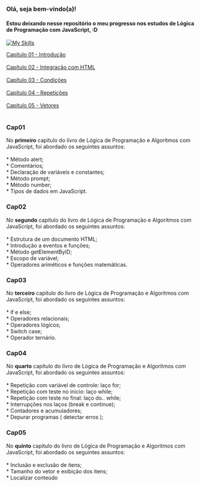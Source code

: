 ### Olá, seja bem-vindo(a)!<br/>
#### Estou deixando nesse repositório o meu progresso nos estudos de **Lógica de Programação com JavaScript**, :D
[![My Skills](https://skillicons.dev/icons?i=js)](https://skillicons.dev)

<p>
  <a href="#Cap01">Capítulo 01 - Introdução</a><br><br>
  <a href="#Cap02">Capítulo 02 - Integração com HTML</a><br><br>
  <a href="#Cap03">Capítulo 03 - Condições</a><br><br>
  <a href="#Cap04">Capítulo 04 - Repetições</a><br><br>
  <a href="#Cap05">Capítulo 05 - Vetores</a><br><br>
</p>

### Cap01
<p>No <b>primeiro</b> capítulo do livro de Lógica de Programação e Algoritmos com JavaScript, foi abordado os seguintes assuntos:<br><br>
  * Método alert;<br>
  * Comentários;<br>
  * Declaração de variáveis e constantes;<br>
  * Método prompt;<br>
  * Método number;<br>
  * Tipos de dados em JavaScript.<br>
</p>

### Cap02
<p>No <b>segundo</b> capítulo do livro de Lógica de Programação e Algoritmos com JavaScript, foi abordado os seguintes assuntos:<br><br>
  * Estrutura de um documento HTML;<br>
  * Introdução a eventos e funções;<br>
  * Método getElementByID;<br>
  * Escopo de variável;<br>
  * Operadores ariméticos e funções matemáticas.<br>

  
### Cap03
<p>No <b>terceiro</b> capítulo do livro de Lógica de Programação e Algoritmos com JavaScript, foi abordado os seguintes assuntos:<br><br>
* if e else;<br>
* Operadores relacionais;<br>
* Operadores lógicos;<br>
* Switch case;<br>
* Operador ternário.<br>

### Cap04
<p>No <b>quarto</b> capítulo do livro de Lógica de Programação e Algoritmos com JavaScript, foi abordado os seguintes assuntos:<br><br>
* Repetição com variável de controle: laço for;<br>
* Repetição com teste no inicio: laço while;<br>
* Repetição com teste no final: laço do.. while;<br>
* Interrupções nos laços (break e continue);<br>
* Contadores e acumuladores;<br>
* Depurar programas ( detectar erros );<br>

### Cap05
<p>No <b>quinto</b> capítulo do livro de Lógica de Programação e Algoritmos com JavaScript, foi abordado os seguintes assuntos:<br><br>
* Inclusão e exclusão de itens;<br>
* Tamanho do vetor e exibição dos itens;<br>
* Localizar conteúdo
